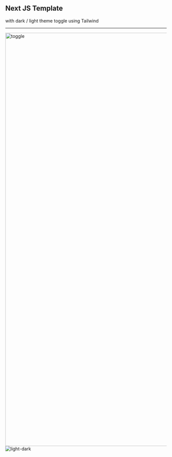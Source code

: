 ## Next JS Template
with dark / light theme toggle using Tailwind<hr>
<img width="1292" alt="toggle" src="https://github.com/sudo-self/light-dark/assets/119916323/5a850b04-a2d3-4f6a-a69a-4477b119c0aa">
![light-dark](https://github.com/sudo-self/light-dark/assets/119916323/940afae9-76fa-40e6-b2cc-3aa8282abc7c)
